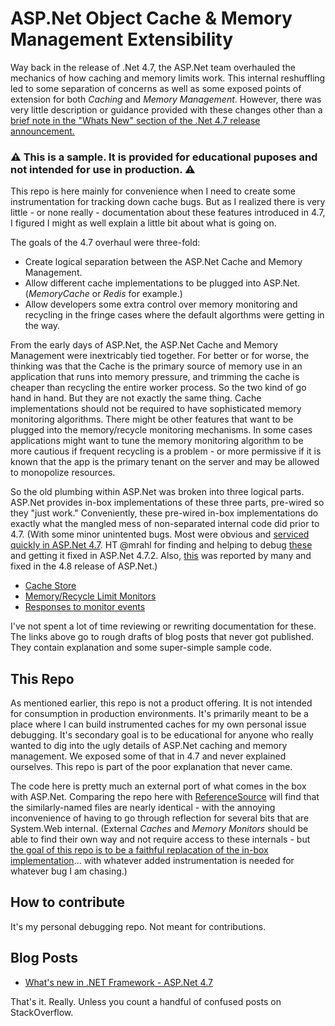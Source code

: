 # ASP.Net Object Cache & Memory Management Extensibility

Way back in the release of .Net 4.7, the ASP.Net team overhauled the mechanics of how caching and memory
limits work. This internal reshuffling led to some separation of concerns as well as some exposed
points of extension for both *Caching* and *Memory Management*. However, there was very little
description or guidance provided with these changes other than a [brief note in the "Whats New" section
of the .Net 4.7 release announcement.](https://docs.microsoft.com/en-us/dotnet/framework/whats-new/#ASP-NET47)

### :warning: This is a sample. It is provided for educational puposes and not intended for use in production. :warning:

This repo is here mainly for convenience when I need to create some instrumentation for tracking down
cache bugs. But as I realized there is very little - or none really - documentation about these
features introduced in 4.7, I figured I might as well explain a little bit about what is going on.

The goals of the 4.7 overhaul were three-fold:
- Create logical separation between the ASP.Net Cache and Memory Management.
- Allow different cache implementations to be plugged into ASP.Net. (*MemoryCache* or *Redis* for example.)
- Allow developers some extra control over memory monitoring and recycling in the fringe cases where the default algorthms were getting in the way.

From the early days of ASP.Net, the ASP.Net Cache and Memory Management were inextricably tied together.
For better or for worse, the thinking was that the Cache is the primary source of memory use in an
application that runs into memory pressure, and trimming the cache is cheaper than recycling the
entire worker process. So the two kind of go hand in hand. But they are not exactly the same thing.
Cache implementations should not be required to have sophisticated memory monitoring algorithms. There
might be other features that want to be plugged into the memory/recycle monitoring mechanisms. In some
cases applications might want to tune the memory monitoring algorithm to be more cautious if frequent
recycling is a problem - or more permissive if it is known that the app is the primary tenant on the
server and may be allowed to monopolize resources.

So the old plumbing within ASP.Net was broken into three logical parts. ASP.Net provides in-box
implementations of these three parts, pre-wired so they "just work." Conveniently, these pre-wired
in-box implementations do exactly what the mangled mess of non-separated internal code did prior to
4.7. (With some minor unintented bugs. Most were obvious and [serviced quickly in ASP.Net 4.7](https://support.microsoft.com/en-us/help/4035412).
HT @mrahl for finding and helping to debug [these](https://world.optimizely.com/blogs/Magnus-Rahl/Dates/2017/11/two-bugs-in-aspnet-that-break-cache-memory-management/)
and getting it fixed in ASP.Net 4.7.2. Also, [this](https://stackoverflow.com/a/55272599) was reported
by many and fixed in the 4.8 release of ASP.Net.)
- [Cache Store](docs/CacheStoreProviders.md)
- [Memory/Recycle Limit Monitors](docs/MemoryManagement.md)
- [Responses to monitor events](docs/MemoryManagement.md)

I've not spent a lot of time reviewing or rewriting documentation for these. The links above go to
rough drafts of blog posts that never got published. They contain explanation and some super-simple
sample code.

## This Repo

As mentioned earlier, this repo is not a product offering. It is not intended for consumption in
production environments. It's primarily meant to be a place where I can build instrumented caches
for my own personal issue debugging. It's secondary goal is to be educational for anyone who really
wanted to dig into the ugly details of ASP.Net caching and memory management. We exposed some of that
in 4.7 and never explained ourselves. This repo is part of the poor explanation that never came.

The code here is pretty much an external port of what comes in the box with ASP.Net. Comparing the
repo here with [ReferenceSource](https://referencesource.microsoft.com/#System.Web) will find that the
similarly-named files are nearly identical - with the annoying inconvenience of having to go through
reflection for several bits that are System.Web internal. (External *Caches* and *Memory Monitors*
should be able to find their own way and not require access to these internals - but <ins>the goal
of this repo is to be a faithful replacation of the in-box implementation</ins>... with whatever added
instrumentation is needed for whatever bug I am chasing.)

## How to contribute

It's my personal debugging repo. Not meant for contributions.

## Blog Posts
- [What's new in .NET Framework - ASP.Net 4.7](https://docs.microsoft.com/en-us/dotnet/framework/whats-new/#ASP-NET47)

That's it. Really. Unless you count a handful of confused posts on StackOverflow.